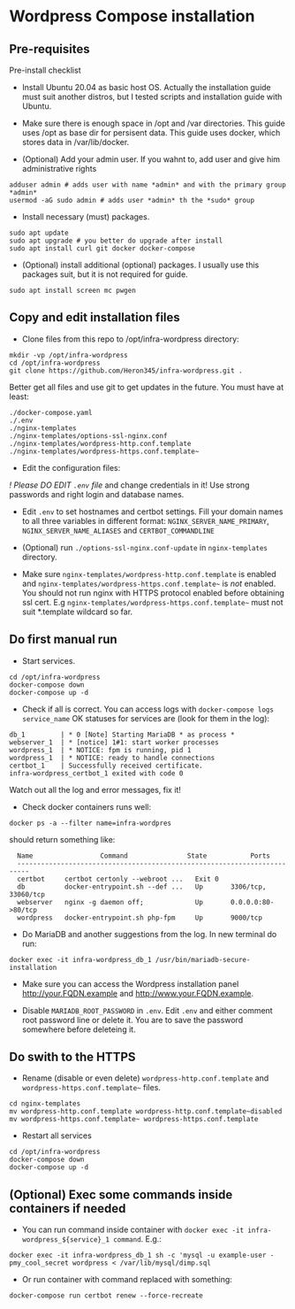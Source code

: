 
# Wordpress Compose installation

## Pre-requisites

Pre-install checklist

* Install Ubuntu 20.04 as basic host OS.
 Actually the installation guide must suit another distros,
 but I tested scripts and installation guide with Ubuntu.

* Make sure there is enough space in /opt and /var directories.
 This guide uses /opt as base dir for persisent data.
 This guide uses docker, which stores data in /var/lib/docker.

* (Optional) Add your admin user.
 If you wahnt to, add user and give him administrative rights
```
adduser admin # adds user with name *admin* and with the primary group *admin*
usermod -aG sudo admin # adds user *admin* th the *sudo* group
```

* Install necessary (must) packages.
```
sudo apt update
sudo apt upgrade # you better do upgrade after install
sudo apt install curl git docker docker-compose
```

* (Optional) install additional (optional) packages.
 I usually use this packages suit, but it is not required for guide.
```
sudo apt install screen mc pwgen
```

## Copy and edit installation files

* Clone files from this repo to /opt/infra-wordpress directory:
```
mkdir -vp /opt/infra-wordpress
cd /opt/infra-wordpress
git clone https://github.com/Heron345/infra-wordpress.git .
```

Better get all files and use git to get updates in the future.
 You must have at least:
```
./docker-compose.yaml
./.env
./nginx-templates
./nginx-templates/options-ssl-nginx.conf
./nginx-templates/wordpress-http.conf.template
./nginx-templates/wordpress-https.conf.template~
```

* Edit the configuration files:

*! Please DO EDIT ```.env``` file* and change credentials in it!
 Use strong passwords and right login and database names.

* Edit ```.env``` to set hostnames and certbot settings.
 Fill your domain names to all three variables in different format:
  ```NGINX_SERVER_NAME_PRIMARY```, ```NGINX_SERVER_NAME_ALIASES``` and ```CERTBOT_COMMANDLINE```

* (Optional) run ```./options-ssl-nginx.conf-update``` in ```nginx-templates``` directory.

* Make sure ```nginx-templates/wordpress-http.conf.template``` is enabled
 and ```nginx-templates/wordpress-https.conf.template~``` is *not* enabled.
 You should not run nginx with HTTPS protocol enabled before obtaining ssl cert.
 E.g ```nginx-templates/wordpress-https.conf.template~``` must not suit *.template wildcard so far.

## Do first manual run

* Start services.
```
cd /opt/infra-wordpress
docker-compose down
docker-compose up -d
```

* Check if all is correct.
 You can access logs with ```docker-compose logs service_name```
 OK statuses for services are (look for them in the log):
```
db_1         | * 0 [Note] Starting MariaDB * as process *
webserver_1  | * [notice] 1#1: start worker processes
wordpress_1  | * NOTICE: fpm is running, pid 1
wordpress_1  | * NOTICE: ready to handle connections
certbot_1    | Successfully received certificate.
infra-wordpress_certbot_1 exited with code 0
```
 Watch out all the log and error messages, fix it!

* Check docker containers runs well:
```
docker ps -a --filter name=infra-wordpres
```
 should return something like:
```
  Name                 Command               State           Ports
  -------------------------------------------------------------------------
  certbot     certbot certonly --webroot ...   Exit 0
  db          docker-entrypoint.sh --def ...   Up       3306/tcp, 33060/tcp
  webserver   nginx -g daemon off;             Up       0.0.0.0:80->80/tcp
  wordpress   docker-entrypoint.sh php-fpm     Up       9000/tcp
```

* Do MariaDB and another suggestions from the log.
 In new terminal do run:
```
docker exec -it infra-wordpress_db_1 /usr/bin/mariadb-secure-installation
```

* Make sure you can access the Wordpress installation panel http://your.FQDN.example and http://www.your.FQDN.example.

* Disable ```MARIADB_ROOT_PASSWORD``` in ```.env```.
 Edit ```.env``` and either comment root password line or delete it.
 You are to save the password somewhere before deleteing it.

## Do swith to the HTTPS

* Rename (disable or even delete) ```wordpress-http.conf.template```
 and ```wordpress-https.conf.template~``` files.
```
cd nginx-templates
mv wordpress-http.conf.template wordpress-http.conf.template~disabled
mv wordpress-https.conf.template~ wordpress-https.conf.template
```

* Restart all services
```
cd /opt/infra-wordpress
docker-compose down
docker-compose up -d
```

## (Optional) Exec some commands inside containers if needed

* You can run command inside container with ```docker exec -it infra-wordpress_${service}_1 command```.
 E.g.:
```
docker exec -it infra-wordpress_db_1 sh -c 'mysql -u example-user -pmy_cool_secret wordpress < /var/lib/mysql/dimp.sql
```

* Or run container with command replaced with something:
```
docker-compose run certbot renew --force-recreate
```
